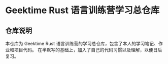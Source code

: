 # Geektime Rust 语言训练营学习总仓库

## 仓库说明

本仓库为 Geektime Rust 语言训练营的学习总仓库，包含了本人的学习笔记、作业和项目代码。
在半默写的基础上，加入了自己的代码习惯以及理解，以便日后复习。
